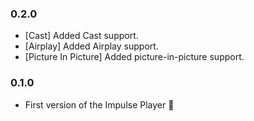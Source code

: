 ### 0.2.0

- [Cast] Added Cast support.
- [Airplay] Added Airplay support.
- [Picture In Picture] Added picture-in-picture support.

### 0.1.0

- First version of the Impulse Player 🚀
